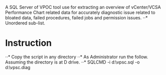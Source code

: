 A SQL Server of VPOC tool use for extracting an overview of vCenter/VCSA Performance Chart related data for accurately diagnostic issue related to bloated data, failed procedures, failed jobs and permission issues.
⋅⋅* Unordered sub-list. 
# Instruction
⋅⋅* Copy the script in any directory
⋅⋅*   As Administrator run the follow. Assuming the directory is at D drive.
⋅⋅*     SQLCMD -i d:\vpsc.sql -o d:\vpsc.diag
